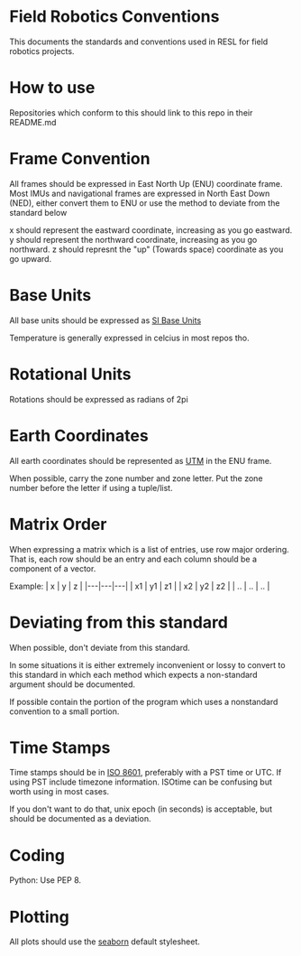 # Field Robotics Conventions

This documents the standards and conventions used in RESL for field robotics projects.

# How to use

Repositories which conform to this should link to this repo in their README.md

# Frame Convention

All frames should be expressed in East North Up (ENU) coordinate frame. 
Most IMUs and navigational frames are expressed in North East Down (NED), either convert them to ENU or use the method to deviate from the standard below

x should represent the eastward coordinate, increasing as you go eastward.
y should represent the northward coordinate, increasing as you go northward.
z should represnt the "up" (Towards space) coordinate as you go upward.

# Base Units

All base units should be expressed as [SI Base Units](https://en.wikipedia.org/wiki/SI_base_unit)

Temperature is generally expressed in celcius in most repos tho.

# Rotational Units

Rotations should be expressed as radians of 2pi

# Earth Coordinates

All earth coordinates should be represented as [UTM](https://en.wikipedia.org/wiki/Universal_Transverse_Mercator_coordinate_system) in the ENU frame. 

When possible, carry the zone number and zone letter. Put the zone number before the letter if using a tuple/list.

# Matrix Order

When expressing a matrix which is a list of entries, use row major ordering. That is, each row should be an entry and each column should be a component of a vector.

Example:
| x | y | z | 
|---|---|---|
| x1 | y1 | z1 |
| x2 | y2 | z2 |
| .. | .. | .. |

# Deviating from this standard

When possible, don't deviate from this standard.

In some situations it is either extremely inconvenient or lossy to convert to this standard in which each method which expects a non-standard argument should be documented.

If possible contain the portion of the program which uses a nonstandard convention to a small portion.

# Time Stamps

Time stamps should be in [ISO 8601](https://en.wikipedia.org/wiki/ISO_8601), preferably with a PST time or UTC.
If using PST include timezone information.
ISOtime can be confusing but worth using in most cases.

If you don't want to do that, unix epoch (in seconds) is acceptable, but should be documented as a deviation.

# Coding

Python: Use PEP 8.

# Plotting

All plots should use the [seaborn](https://seaborn.pydata.org/) default stylesheet.
